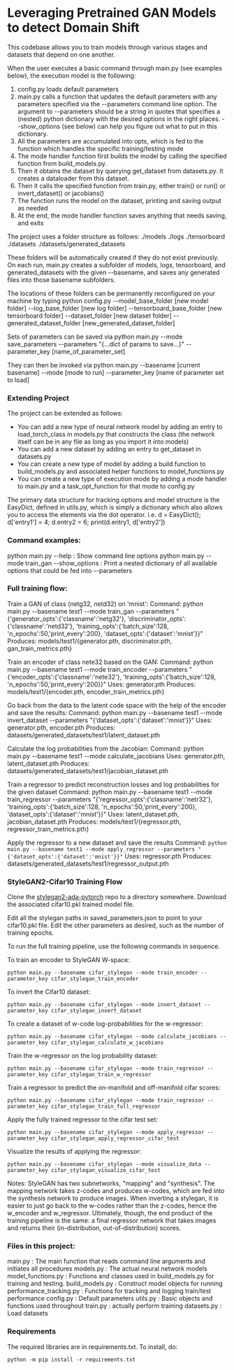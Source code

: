 # Leveraging Pretrained GAN Models to detect Domain Shift

This codebase allows you to train models through various stages and datasets that depend on one another.

When the user executes a basic command through main.py (see examples below), the execution model is the following:
1. config.py loads default parameters
2. main.py calls a function that updates the default parameters with any parameters specified via the --parameters command line option. The argument to --parameters should be a string in quotes that specifies a (nested) python dictionary with the desired options in the right places. --show_options (see below) can help you figure out what to put in this dictionary.
3. All the parameters are accumulated into opts, which is fed to the function which handles the specific training/testing mode
4. The mode handler function first builds the model by calling the specified function from build_models.py.
5. Then it obtains the dataset by querying get_dataset from datasets.py. It creates a dataloader from this dataset.
6. Then it calls the specified function from train.py, either train() or run() or invert_dataset() or jacobians()
7. The function runs the model on the dataset, printing and saving output as needed
8. At the end, the mode handler function saves anything that needs saving, and exits


The project uses a folder structure as follows:
./models
./logs
./tensorboard
./datasets
./datasets/generated_datasets

These folders will be automatically created if they do not exist previously. On each run, main.py creates a subfolder of models, logs, tensorboard, and generated_datasets with the given --basename, and saves any generated files into those basename subfolders.

The locations of these folders can be permanently reconfigured on your machine by typing
python config.py --model_base_folder [new model folder] --log_base_folder [new log folder] --tensorboard_base_folder [new tensorboard folder] --dataset_folder [new dataset folder] --generated_dataset_folder [new_generated_dataset_folder]

Sets of parameters can be saved via
python main.py --mode save_parameters --parameters "{...dict of params to save...}" --parameter_key [name_of_parameter_set]

They can then be invoked via
python main.py --basename [current basename] --mode [mode to run] --parameter_key [name of parameter set to load]


### Extending Project

The project can be extended as follows:
- You can add a new type of neural network model by adding an entry to load_torch_class in models.py that constructs the class (the network itself can be in any file as long as you import it into models)
- You can add a new dataset by adding an entry to get_dataset in datasets.py
- You can create a new type of model by adding a build function to build_models.py and associated helper functions to model_functions.py
- You can create a new type of execution mode by adding a mode handler to main.py and a task_opt_function for that mode to config.py

The primary data structure for tracking options and model structure is the EasyDict, defined in utils.py, which is simply a dictionary which also allows you to access the elements via the dot operator. i.e. d = EasyDict(); d['entry1'] = 4; d.entry2 = 6; print(d.entry1, d['entry2'])



### Command examples:

python main.py --help  :  Show command line options
python main.py --mode train\_gan --show_options  : Print a nested dictionary of all available options that could be fed into --parameters



### Full training flow:

Train a GAN of class (netg32, netd32) on 'mnist':
Command: python main.py --basename test1 --mode train_gan --parameters "{'generator_opts':{'classname':'netg32'}, 'discriminator_opts':{'classname':'netd32'}, 'training_opts':{'batch_size':128, 'n_epochs':50,'print_every':200}, 'dataset_opts':{'dataset':'mnist'}}"
Produces: models/test1/{generator.pth, discriminator.pth, gan_train_metrics.pth}


Train an encoder of class nete32 based on the GAN:
Command: python main.py --basename test1 --mode train_encoder --parameters "{'encoder_opts':{'classname':'nete32'}, 'training_opts':{'batch_size':128, 'n_epochs':50,'print_every':200}}"
Uses: generator.pth
Produces: models/test1/{encoder.pth, encoder_train_metrics.pth}


Go back from the data to the latent code space with the help of the encoder and save the results:
Command: python main.py --basename test1 --mode invert_dataset --parameters "{'dataset_opts':{'dataset':'mnist'}}"
Uses: generator.pth, encoder.pth
Produces: datasets/generated_datasets/test1/latent_dataset.pth


Calculate the log probabilities from the Jacobian:
Command: python main.py --basename test1 --mode calculate_jacobians
Uses: generator.pth, latent_dataset.pth
Produces: datasets/generated_datasets/test1/jacobian_dataset.pth

Train a regressor to predict reconstruction losses and log probabilities for the given dataset
Command: python main.py --basename test1 --mode train_regressor --parameters "{'regressor_opts':{'classname':'netr32'}, 'training_opts':{'batch_size':128, 'n_epochs':50,'print_every':200}, 'dataset_opts':{'dataset':'mnist'}}"
Uses: latent_dataset.pth, jacobian_dataset.pth
Produces: models/test1/{regressor.pth, regressor_train_metrics.pth}

Apply the regressor to a new dataset and save the results
Command: `python main.py --basename test1 --mode apply_regressor --parameters "{'dataset_opts':{'dataset':'mnist'}}"`
Uses: regressor.pth
Produces: datasets/generated_datasets/test1/regressor_output.pth


### StyleGAN2-Cifar10 Training Flow
Clone the [stylegan2-ada-pytorch](https://github.com/NVlabs/stylegan2-ada-pytorch) repo to a directory somewhere. Download the associated cifar10.pkl trained model file.

Edit all the stylegan paths in saved_parameters.json to point to your cifar10.pkl file. Edit the other parameters as desired, such as the number of training epochs.

To run the full training pipeline, use the following commands in sequence.

To train an encoder to StyleGAN W-space:

`python main.py --basename cifar_stylegan --mode train_encoder --parameter_key cifar_stylegan_train_encoder`

To invert the Cifar10 dataset:

`python main.py --basename cifar_stylegan --mode invert_dataset --parameter_key cifar_stylegan_invert_dataset`

To create a dataset of w-code log-probabilities for the w-regressor:

`python main.py --basename cifar_stylegan --mode calculate_jacobians --parameter_key cifar_stylegan_calculate_w_jacobians`

Train the w-regressor on the log probability dataset:

`python main.py --basename cifar_stylegan --mode train_regressor --parameter_key cifar_stylegan_train_w_regressor`

Train a regressor to predict the on-manifold and off-manifold cifar scores:

`python main.py --basename cifar_stylegan --mode train_regressor --parameter_key cifar_stylegan_train_full_regressor`

Apply the fully trained regressor to the cifar test set:

`python main.py --basename cifar_stylegan --mode apply_regressor --parameter_key cifar_stylegan_apply_regressor_cifar_test`

Visualize the results of applying the regressor:

`python main.py --basename cifar_stylegan --mode visualize_data --parameter_key cifar_stylegan_visualize_cifar_test`


Notes: StyleGAN has two subnetworks, "mapping" and "synthesis". The mapping network takes z-codes and produces w-codes, which are fed into the synthesis network to produce images. When inverting a stylegan, it is easier to just go back to the w-codes rather than the z-codes, hence the w_encoder and w_regressor. Ultimately, though, the end product of the training pipeline is the same: a final regressor network that takes images and returns their (in-distribution, out-of-distribution) scores.


### Files in this project:

main.py : The main function that reads command line arguments and initiates all procedures
models.py : The actual neural network models
model\_functions.py : Functions and classes used in build\_models.py for training and testing.
build\_models.py : Construct model objects for running
performance\_tracking.py : Functions for tracking and logging train/test performance
config.py : Default parameters 
utils.py : Basic objects and functions used throughout
train.py : actually perform training
datasets.py : Load datasets


### Requirements

The required libraries are in requirements.txt.  To install, do:

`python -m pip install -r requirements.txt`

